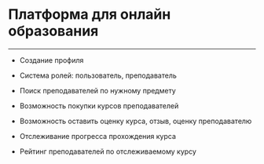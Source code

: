 # Платформа для онлайн образования
___
+ Создание профиля

+ Система ролей: пользователь, преподаватель

+ Поиск преподавателей по нужному предмету

+ Возможность покупки курсов преподавателей

+ Возможность оставить оценку курса, отзыв, оценку преподавателю

+ Отслеживание прогресса прохождения курса

+ Рейтинг преподавателей по отслеживаемому курсу
